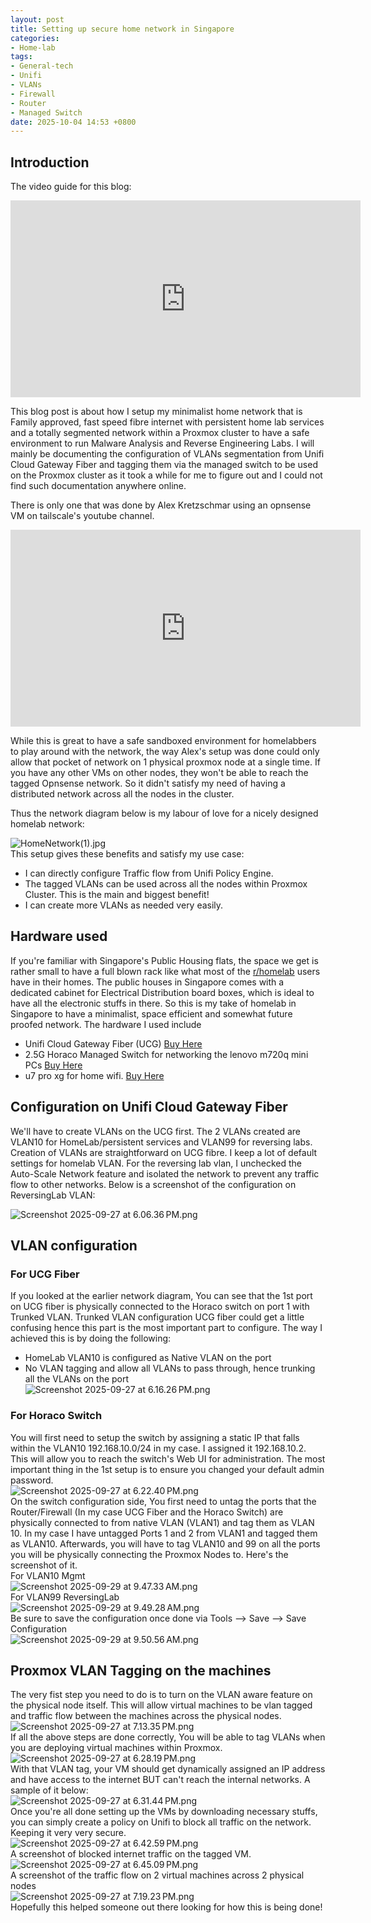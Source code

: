 ```yaml
---
layout: post
title: Setting up secure home network in Singapore
categories:
- Home-lab
tags:
- General-tech
- Unifi
- VLANs
- Firewall
- Router
- Managed Switch
date: 2025-10-04 14:53 +0800
---
```


## Introduction

The video guide for this blog:

<iframe width="560" height="315" src="https://www.youtube.com/embed/nGKqqkaGBa4?si=C2i3AvaZB7wzmjgo" title="YouTube video player" frameborder="0" allow="accelerometer; autoplay; clipboard-write; encrypted-media; gyroscope; picture-in-picture; web-share" referrerpolicy="strict-origin-when-cross-origin" allowfullscreen></iframe>

This blog post is about how I setup my minimalist home network that is Family approved, fast speed fibre internet with persistent home lab services and a totally segmented network within a Proxmox cluster to have a safe environment to run Malware Analysis and Reverse Engineering Labs. I will mainly be documenting the configuration of VLANs segmentation from Unifi Cloud Gateway Fiber and tagging them via the managed switch to be used on the Proxmox cluster as it took a while for me to figure out and I could not find such documentation anywhere online. 

There is only one that was done by Alex Kretzschmar using an opnsense VM on tailscale's youtube channel.
<iframe width="560" height="315" src="https://www.youtube.com/embed/XXx7NDgDaRU?si=akE3qnqP2U7xIKFN" title="YouTube video player" frameborder="0" allow="accelerometer; autoplay; clipboard-write; encrypted-media; gyroscope; picture-in-picture; web-share" referrerpolicy="strict-origin-when-cross-origin" allowfullscreen></iframe>

While this is great to have a safe sandboxed environment for homelabbers to play around with the network, the way Alex's setup was done could only allow that pocket of network on 1 physical proxmox node at a single time. If you have any other VMs on other nodes, they won't be able to reach the tagged Opnsense network. So it didn't satisfy my need of having a distributed network across all the nodes in the cluster.

Thus the network diagram below is my labour of love for a nicely designed homelab network:   

![HomeNetwork(1).jpg](../assets/img/homenetwork/homenetwork-1.jpg)    
This setup gives these benefits and satisfy my use case:   
- I can directly configure Traffic flow from Unifi Policy Engine.   
- The tagged VLANs can be used across all the nodes within Proxmox Cluster. This is the main and biggest benefit!   
- I can create more VLANs as needed very easily.   
   
## Hardware used   
If you're familiar with Singapore's Public Housing flats, the space we get is rather small to have a full blown rack like what most of the [r/homelab](https://www.reddit.com/r/homelab/) users have in their homes. The public houses in Singapore comes with a dedicated cabinet for Electrical Distribution board boxes, which is ideal to have all the electronic stuffs in there. So this is my take of homelab in Singapore to have a minimalist, space efficient and somewhat future proofed network. The hardware I used include   
- Unifi Cloud Gateway Fiber (UCG) [Buy Here](https://s.shopee.sg/9KZAHvLG40)
- 2.5G Horaco Managed Switch for networking the lenovo m720q mini PCs [Buy Here](https://s.shopee.sg/3LHx90AKvO)
- u7 pro xg for home wifi. [Buy Here](https://s.shopee.sg/9KZAHvLG40)
   
## Configuration on Unifi Cloud Gateway Fiber   
We'll have to create VLANs on the UCG first. The 2 VLANs created are VLAN10 for HomeLab/persistent services and VLAN99 for reversing labs. Creation of VLANs are straightforward on UCG fibre. I keep a lot of default settings for homelab VLAN. For the reversing lab vlan, I unchecked the Auto-Scale Network feature and isolated the network to prevent any traffic flow to other networks. Below is a screenshot of the configuration on ReversingLab VLAN:

![Screenshot 2025-09-27 at 6.06.36 PM.png](../assets/img/homenetwork/screenshot-2025-09-27-at-6-06-36-pm.png)    
## VLAN configuration   
### For UCG Fiber   
If you looked at the earlier network diagram, You can see that the 1st port on UCG fiber is physically connected to the Horaco switch on port 1 with Trunked VLAN. Trunked VLAN configuration UCG fiber could get a little confusing hence this part is the most important part to configure. The way I achieved this is by doing the following:   
- HomeLab VLAN10 is configured as Native VLAN on the port   
- No VLAN tagging and allow all VLANs to pass through, hence trunking all the VLANs on the port   
    ![Screenshot 2025-09-27 at 6.16.26 PM.png](../assets/img/homenetwork/screenshot-2025-09-27-at-6-16-26-pm.png)    
   
### For Horaco Switch   
You will first need to setup the switch by assigning a static IP that falls within the VLAN10 192.168.10.0/24 in my case. I assigned it 192.168.10.2. This will allow you to reach the switch's Web UI for administration. The most important thing in the 1st setup is to ensure you changed your default admin password.    
![Screenshot 2025-09-27 at 6.22.40 PM.png](../assets/img/homenetwork/screenshot-2025-09-27-at-6-22-40-pm.png)    
On the switch configuration side, You first need to untag the ports that the Router/Firewall (In my case UCG Fiber and the Horaco Switch) are physically connected to from native VLAN (VLAN1) and tag them as VLAN 10. In my case I have untagged Ports 1 and 2 from VLAN1 and tagged them as VLAN10. Afterwards, you will have to tag VLAN10 and 99 on all the ports you will be physically connecting the Proxmox Nodes to. Here's the screenshot of it.    
For VLAN10 Mgmt   
![Screenshot 2025-09-29 at 9.47.33 AM.png](../assets/img/homenetwork/screenshot-2025-09-29-at-9-47-33-am.png)    
For VLAN99 ReversingLab   
![Screenshot 2025-09-29 at 9.49.28 AM.png](../assets/img/homenetwork/screenshot-2025-09-29-at-9-49-28-am.png)    
Be sure to save the configuration once done via Tools ⟶ Save ⟶ Save Configuration   
![Screenshot 2025-09-29 at 9.50.56 AM.png](../assets/img/homenetwork/screenshot-2025-09-29-at-9-50-56-am.png)    
## Proxmox VLAN Tagging on the machines   
The very fist step you need to do is to turn on the VLAN aware feature on the physical node itself. This will allow virtual machines to be vlan tagged and traffic flow between the machines across the physical nodes.   
![Screenshot 2025-09-27 at 7.13.35 PM.png](../assets/img/homenetwork/screenshot-2025-09-27-at-7-13-35-pm.png)    
If all the above steps are done correctly, You will be able to tag VLANs when you are deploying virtual machines within Proxmox.   
![Screenshot 2025-09-27 at 6.28.19 PM.png](../assets/img/homenetwork/screenshot-2025-09-27-at-6-28-19-pm.png)    
With that VLAN tag, your VM should get dynamically assigned an IP address and have access to the internet BUT can't reach the internal networks. A sample of it below:   
![Screenshot 2025-09-27 at 6.31.44 PM.png](../assets/img/homenetwork/screenshot-2025-09-27-at-6-31-44-pm.png)    
Once you're all done setting up the VMs by downloading necessary stuffs, you can simply create a policy on Unifi to block all traffic on the network. Keeping it very very secure.   
![Screenshot 2025-09-27 at 6.42.59 PM.png](../assets/img/homenetwork/screenshot-2025-09-27-at-6-42-59-pm.png)    
A screenshot of blocked internet traffic on the tagged VM.   
![Screenshot 2025-09-27 at 6.45.09 PM.png](../assets/img/homenetwork/screenshot-2025-09-27-at-6-45-09-pm.png)    
A screenshot of the traffic flow on 2 virtual machines across 2 physical nodes   
![Screenshot 2025-09-27 at 7.19.23 PM.png](../assets/img/homenetwork/screenshot-2025-09-27-at-7-19-23-pm.png)    
Hopefully this helped someone out there looking for how this is being done!   
